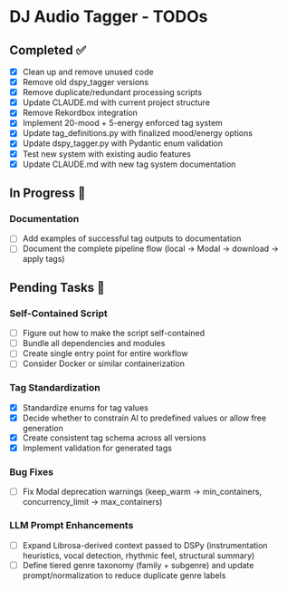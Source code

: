 # DJ Audio Tagger - TODOs

## Completed ✅
- [x] Clean up and remove unused code
- [x] Remove old dspy_tagger versions
- [x] Remove duplicate/redundant processing scripts  
- [x] Update CLAUDE.md with current project structure
- [x] Remove Rekordbox integration
- [x] Implement 20-mood + 5-energy enforced tag system
- [x] Update tag_definitions.py with finalized mood/energy options
- [x] Update dspy_tagger.py with Pydantic enum validation
- [x] Test new system with existing audio features
- [x] Update CLAUDE.md with new tag system documentation

## In Progress 🔄

### Documentation
- [ ] Add examples of successful tag outputs to documentation
- [ ] Document the complete pipeline flow (local → Modal → download → apply tags)

## Pending Tasks 📝

### Self-Contained Script
- [ ] Figure out how to make the script self-contained
- [ ] Bundle all dependencies and modules
- [ ] Create single entry point for entire workflow
- [ ] Consider Docker or similar containerization

### Tag Standardization  
- [x] Standardize enums for tag values
- [x] Decide whether to constrain AI to predefined values or allow free generation
- [x] Create consistent tag schema across all versions
- [x] Implement validation for generated tags

### Bug Fixes
- [ ] Fix Modal deprecation warnings (keep_warm → min_containers, concurrency_limit → max_containers)

### LLM Prompt Enhancements
- [ ] Expand Librosa-derived context passed to DSPy (instrumentation heuristics, vocal detection, rhythmic feel, structural summary)
- [ ] Define tiered genre taxonomy (family + subgenre) and update prompt/normalization to reduce duplicate genre labels
